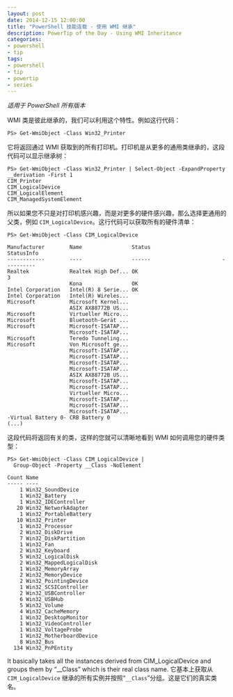 ```yaml
---
layout: post
date: 2014-12-15 12:00:00
title: "PowerShell 技能连载 - 使用 WMI 继承"
description: PowerTip of the Day - Using WMI Inheritance
categories:
- powershell
- tip
tags:
- powershell
- tip
- powertip
- series
---
```

_适用于 PowerShell 所有版本_

WMI 类是彼此继承的，我们可以利用这个特性。例如这行代码：

    PS> Get-WmiObject -Class Win32_Printer

它将返回通过 WMI 获取到的所有打印机。打印机是从更多的通用类继承的，这段代码可以显示继承树：

    PS> Get-WmiObject -Class Win32_Printer | Select-Object -ExpandProperty __derivation -First 1
    CIM_Printer
    CIM_LogicalDevice
    CIM_LogicalElement
    CIM_ManagedSystemElement

所以如果您不只是对打印机感兴趣，而是对更多的硬件感兴趣，那么选择更通用的父类，例如 `CIM_LogicalDevice`。这行代码可以获取所有的硬件清单：

    PS> Get-WmiObject -Class CIM_LogicalDevice

    Manufacturer        Name                Status                       StatusInfo
    ------------        ----                ------                       ----------
    Realtek             Realtek High Def... OK                                    3
                        Kona                OK
    Intel Corporation   Intel(R) 8 Serie... OK
    Intel Corporation   Intel(R) Wireles...
    Microsoft           Microsoft Kernel...
                        ASIX AX88772B US...
    Microsoft           Virtueller Micro...
    Microsoft           Bluetooth-Gerät ...
    Microsoft           Microsoft-ISATAP...
                        Microsoft-ISATAP...
    Microsoft           Teredo Tunneling...
    Microsoft           Von Microsoft ge...
                        Microsoft-ISATAP...
                        Microsoft-ISATAP...
                        Microsoft-ISATAP...
                        Microsoft-ISATAP...
                        ASIX AX88772B US...
                        Microsoft-ISATAP...
                        Microsoft-ISATAP...
                        Virtueller Micro...
                        Microsoft-ISATAP...
                        Microsoft-ISATAP...
                        Microsoft-ISATAP...
    -Virtual Battery 0- CRB Battery 0
    (...)

这段代码将返回有关的类，这样的您就可以清晰地看到 WMI 如何调用您的硬件类型：


    PS> Get-WmiObject -Class CIM_LogicalDevice |
      Group-Object -Property __Class -NoElement

    Count Name
    ----- ----
        1 Win32_SoundDevice
        1 Win32_Battery
        1 Win32_IDEController
       20 Win32_NetworkAdapter
        1 Win32_PortableBattery
       10 Win32_Printer
        1 Win32_Processor
        2 Win32_DiskDrive
        7 Win32_DiskPartition
        1 Win32_Fan
        2 Win32_Keyboard
        5 Win32_LogicalDisk
        2 Win32_MappedLogicalDisk
        1 Win32_MemoryArray
        2 Win32_MemoryDevice
        2 Win32_PointingDevice
        1 Win32_SCSIController
        2 Win32_USBController
        6 Win32_USBHub
        5 Win32_Volume
        4 Win32_CacheMemory
        1 Win32_DesktopMonitor
        1 Win32_VideoController
        1 Win32_VoltageProbe
        1 Win32_MotherboardDevice
        8 Win32_Bus
      134 Win32_PnPEntity


It basically takes all the instances derived from CIM_LogicalDevice and groups them by “__Class” which is their real class name.
它基本上获取从 `CIM_LogicalDevice` 继承的所有实例并按照“`__Class`”分组。这是它们的真实类名。

<!--本文国际来源：[Using WMI Inheritance](http://community.idera.com/powershell/powertips/b/tips/posts/using-wmi-inheritance)-->

